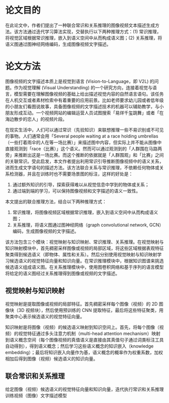 
# 论文目的
在此论文中，作者们提出了一种联合常识和关系推理的图像视频文本描述生成方法。该方法通过迭代学习算法实现，交替执行以下两种推理方式：(1) 常识推理，将视觉区域根据常识推理，嵌入到语义空间中从而构成语义图；(2) 关系推理，将语义图通过图神经网络编码，生成图像视频文字描述。

# 论文方法
图像视频的文字描述本质上是视觉到语言 (Vision-to-Language，即 V2L) 的问题。作为视觉理解 (Visual Understanding) 的一个研究方向，连接着视觉与语言，模型需要在理解图像视频的基础上给出描述视觉内容的自然语言语句。该任务在人机交互或者素材检索中有着重要的应用前景。比如老师要求幼儿园或者低年级的小朋友们看图说故事，具备图像视频的文字描述技术的机器可以辅助教学，与小朋友形成互动。一个视频网站的编辑运营人员试图搜索「易烊千玺跳舞」或者「在海边散步的恋人」的视频片段。  

在现实生活中，人们可以通过常识（先验知识）来联想推理一些不易识别或不可见的事物。人们通常会用「Several people waiting at a race holding umbrellas（一些打着雨伞的人在等一场比赛）」来描述图中内容，但实际上并不能从图像中直接观测到「race（比赛）」这个语义。然而可以通过观测到的「人群围在马路两旁」来推断出这是一场比赛。而这个推断的依据就是「人群围观」和「比赛」之间的关联常识。受此启发，本文作者提出利用常识引导推断图像视频中的语义关系，进而生成文字语句的描述方法。该方法联合关系与常识推理，不依赖任何物体或关系检测器，并且在训练时也不需要场景图的标注，这样的好处是：
1. 通过额外知识的引导，探索获得难以从视觉信息中学到的物体或关系；  
2. 通过端到端的学习，可以保持图像视频和文字描述的语义一致性。  

本文提出的联合推理方法，结合以下两种推理方式：
1. 常识推理，将图像视频区域根据常识推理，嵌入到语义空间中从而构成语义图；
2. 关系推理，将语义图通过图神经网络（graph convolutional network, GCN）编码，生成图像视频的文字描述。  

该方法包含三个模块：视觉映射与知识映射、常识推理、关系推理。在视觉映射与知识映射模块中，首先稠密采样图像或视频的局部区域，将这些区域根据表观特征聚类得到候选语义（即物体、属性和关系）。然后分别使用视觉映射与知识映射学习候选语义的视觉特征向量和知识向量。在常识推理模块中，根据知识图谱来挑选候选语义组成语义图。在关系推理模块中，使用图卷积网络和基于序列的语言模型将给定的语义图经过关系推理得到图像或视频的文字描述。

## 视觉映射与知识映射
视觉映射是提取图像或视频的局部特征。首先稠密采样每个图像（视频）的 2D 图像块（3D 视频块），然后使用预训练的 CNN 提取特征，最后将这些特征聚类，用聚类中心表示候选语义的视觉特征向量。  

知识映射是将图像（视频）的候选语义映射到知识空间上。首先，将每个图像（视频）的视觉特征通过多头注意力机制（multi-head attention mechanism）映射到语义概念空间（每个图像视频的真值语义是直接由其真值句子通过词类标注工具自动得到），得到语义概念；然后学习这些语义概念的知识嵌入（knowledge embedding）；最后将知识嵌入向量作为基，语义概念的概率作为权重系数，加权相加后得到图像（视频）候选语义的知识向量。

## 联合常识和关系推理
给定图像（视频）候选语义的视觉特征向量和知识向量，迭代执行常识和关系推理训练视频（图像）文字描述模型
